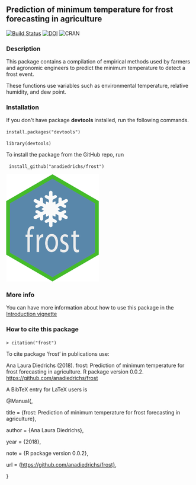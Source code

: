 ## Prediction of minimum temperature for frost forecasting in agriculture

[![Build Status](https://travis-ci.org/anadiedrichs/frost.svg?branch=master)](https://travis-ci.org/anadiedrichs/frost) [![DOI](https://zenodo.org/badge/128426264.svg)](https://zenodo.org/badge/latestdoi/128426264) ![CRAN](https://www.r-pkg.org/badges/version/frost)

### Description

This package contains a compilation of empirical methods used by farmers and agronomic engineers to predict the minimum temperature to detect a frost event. 

These functions use variables such as environmental temperature, relative humidity, and dew point.

### Installation

If you don't have package **devtools** installed, run the following commands.

`` install.packages("devtools") ``

`` library(devtools) ``

To install the package from the GitHub repo, run

`` install_github("anadiedrichs/frost")``

<img src="./vignettes/logo-frost.png" width="250">

### More info

You can have more information about how to use this package in the [Introduction vignette](vignettes/Introduction.Rmd)

### How to cite this package

`> citation("frost")`

To cite package ‘frost’ in publications use:

Ana Laura Diedrichs (2018). frost: Prediction of minimum temperature for frost forecasting in agriculture. R package version 0.0.2. https://github.com/anadiedrichs/frost

A BibTeX entry for LaTeX users is

@Manual{,

title = {frost: Prediction of minimum temperature for frost forecasting in agriculture},

author = {Ana Laura Diedrichs},

year = {2018},

note = {R package version 0.0.2},

url = {https://github.com/anadiedrichs/frost},

}

